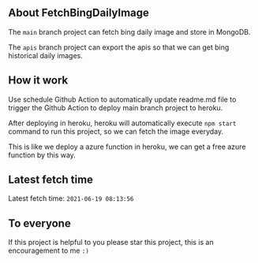 ## About FetchBingDailyImage

The `main` branch project can fetch bing daily image and store in MongoDB.

The `apis` branch project can export the apis so that we can get bing historical daily images.

## How it work

Use schedule Github Action to automatically update readme.md file to trigger the Github Action to deploy main branch project to heroku.

After deploying in heroku, heroku will automatically execute `npm start` command to run this project, so we can fetch the image everyday.

This is like we deploy a azure function in heroku, we can get a free azure function by this way.

## Latest fetch time

Latest fetch time: `2021-06-19 08:13:56`

## To everyone

If this project is helpful to you please star this project, this is an encouragement to me `:)`



